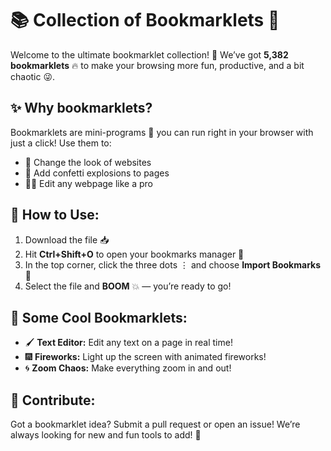 # 📚 Collection of Bookmarklets 🚀

Welcome to the ultimate bookmarklet collection! 🌟 We’ve got **5,382 bookmarklets** 🔥 to make your browsing more fun, productive, and a bit chaotic 😜.

## ✨ Why bookmarklets?
Bookmarklets are mini-programs 📜 you can run right in your browser with just a click! Use them to:

- 🎨 Change the look of websites
- 🎉 Add confetti explosions to pages
- 🕵️‍♂️ Edit any webpage like a pro

## 🌈 How to Use:
1. Download the file 📥
2. Hit **Ctrl+Shift+O** to open your bookmarks manager 📑
3. In the top corner, click the three dots ⋮ and choose **Import Bookmarks** 📂
4. Select the file and **BOOM** 💥 — you’re ready to go!

## 🔧 Some Cool Bookmarklets:
- 🖌️ **Text Editor:** Edit any text on a page in real time!
- 🎆 **Fireworks:** Light up the screen with animated fireworks!
- 🌀 **Zoom Chaos:** Make everything zoom in and out!

## 🤝 Contribute:
Got a bookmarklet idea? Submit a pull request or open an issue! We’re always looking for new and fun tools to add! 🙌
